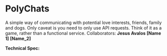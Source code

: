 # PolyChats

A simple way of communicating with potential love interests, friends, family and dogs. Only caveat is you need to only use API requests. Think of it as a game, rather than a functional service.
Collaborators: 
**Jesus Avalos**
**[Name 1]**
**[Name_2]**

**Technical Spec:**
